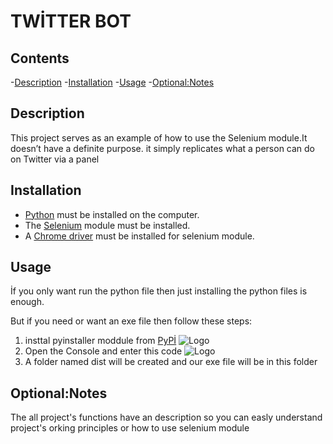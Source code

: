 # TWİTTER BOT
## Contents
-[Description](#Description)
-[Installation](#Installation)
-[Usage](#Usage)
-[Optional:Notes](#Optional:Notes)

## Description
This project serves as an example of how to use the Selenium module.It doesn’t have a definite purpose. it simply replicates what a person can do on Twitter via a panel


## Installation
- <ins>Python</ins> must be installed on the computer.
- The <ins>Selenium</ins> module must be installed.
- A <ins>Chrome driver</ins> must be installed for selenium module.

## Usage
İf  you only want run the python file then just installing the python files is enough.

But if you need or want an exe file then follow these steps:
1. insttal pyinstaller moddule from [PyPİ](https://pypi.org/)
    ![Logo](downloads/a.png)
    <br/>
2. Open the Console and enter this code 
    ![Logo](downloads/b.png)
    <br/>
3. A folder named dist will be created and our exe file will be in this folder


## Optional:Notes
The all project's functions have an description so you can easly understand project's orking principles or how to use selenium module

